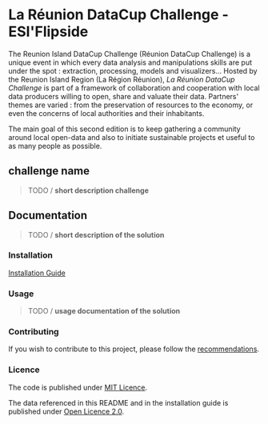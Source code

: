 # La Réunion DataCup Challenge - ESI'Flipside

The Reunion Island DataCup Challenge (Réunion DataCup Challenge) is a unique event in which every data analysis and manipulations skills are put under the spot : extraction, processing, models and visualizers... Hosted by the Reunion Island Region (La Région Réunion), *La Réunion DataCup Challenge* is part of a framework of collaboration and cooperation with local data producers willing to open, share and valuate their data. Partners' themes are varied : from the preservation of resources to the economy, or even the concerns of local authorities and their inhabitants.

The main goal of this second edition is to keep gathering a community around local open-data and also to initiate sustainable projects et useful to as many people as possible.

## challenge name

>TODO / **short description challenge**

## **Documentation**

>TODO / **short description of the solution**

### **Installation**

[Installation Guide](/INSTALL.md)

### **Usage**

>TODO / **usage documentation of the solution**

### **Contributing**

If you wish to contribute to this project, please follow the [recommendations](/CONTRIBUTING.md).

### **Licence**

The code is published under [MIT Licence](/LICENSE).

The data referenced in this README and in the installation guide is published under <a href="https://www.etalab.gouv.fr/wp-content/uploads/2018/11/open-licence.pdf">Open Licence 2.0</a>.
